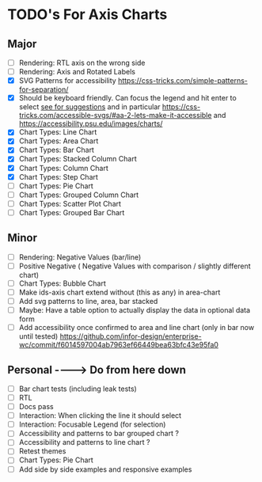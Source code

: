 # TODO's For Axis Charts

## Major

- [ ] Rendering: RTL axis on the wrong side
- [ ] Rendering: Axis and Rotated Labels
- [x] SVG Patterns for accessibility https://css-tricks.com/simple-patterns-for-separation/
- [x] Should be keyboard friendly. Can focus the legend and hit enter to select [see for suggestions](https://github.com/infor-design/enterprise/issues/6074) and in particular https://css-tricks.com/accessible-svgs/#aa-2-lets-make-it-accessible and https://accessibility.psu.edu/images/charts/
- [x] Chart Types: Line Chart
- [x] Chart Types: Area Chart
- [x] Chart Types: Bar Chart
- [x] Chart Types: Stacked Column Chart
- [x] Chart Types: Column Chart
- [x] Chart Types: Step Chart
- [ ] Chart Types: Pie Chart
- [ ] Chart Types: Grouped Column Chart
- [ ] Chart Types: Scatter Plot Chart
- [ ] Chart Types: Grouped Bar Chart

## Minor

- [ ] Rendering: Negative Values (bar/line)
- [ ] Positive Negative ( Negative Values with comparison / slightly different chart)
- [ ] Chart Types: Bubble Chart
- [ ] Make ids-axis chart extend without (this as any) in area-chart
- [ ] Add svg patterns to line, area, bar stacked
- [ ] Maybe: Have a table option to actually display the data in optional data form
- [ ] Add accessibility once confirmed to area and line chart (only in bar now until tested) https://github.com/infor-design/enterprise-wc/commit/f6014597004ab7963ef66449bea63bfc43e95fa0

## Personal ----> Do from here down

- [ ] Bar chart tests (including leak tests)
- [ ] RTL
- [ ] Docs pass
- [ ] Interaction: When clicking the line it should select
- [ ] Interaction: Focusable Legend (for selection)
- [ ] Accessibility and patterns to bar grouped chart ?
- [ ] Accessibility and patterns  to line chart ?
- [ ] Retest themes
- [ ] Chart Types: Pie Chart
- [ ] Add side by side examples and responsive examples
